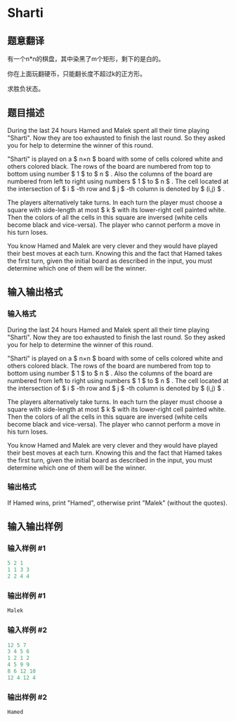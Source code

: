 # Sharti

## 题意翻译

有⼀个n*n的棋盘，其中染⿊了m个矩形，剩下的是⽩的。

你在上⾯玩翻硬币，只能翻⻓度不超过k的正⽅形。

求胜负状态。

## 题目描述

During the last 24 hours Hamed and Malek spent all their time playing "Sharti". Now they are too exhausted to finish the last round. So they asked you for help to determine the winner of this round.

"Sharti" is played on a $ n×n $ board with some of cells colored white and others colored black. The rows of the board are numbered from top to bottom using number $ 1 $ to $ n $ . Also the columns of the board are numbered from left to right using numbers $ 1 $ to $ n $ . The cell located at the intersection of $ i $ -th row and $ j $ -th column is denoted by $ (i,j) $ .

The players alternatively take turns. In each turn the player must choose a square with side-length at most $ k $ with its lower-right cell painted white. Then the colors of all the cells in this square are inversed (white cells become black and vice-versa). The player who cannot perform a move in his turn loses.

You know Hamed and Malek are very clever and they would have played their best moves at each turn. Knowing this and the fact that Hamed takes the first turn, given the initial board as described in the input, you must determine which one of them will be the winner.

## 输入输出格式

### 输入格式

During the last 24 hours Hamed and Malek spent all their time playing "Sharti". Now they are too exhausted to finish the last round. So they asked you for help to determine the winner of this round.

"Sharti" is played on a $ n×n $ board with some of cells colored white and others colored black. The rows of the board are numbered from top to bottom using number $ 1 $ to $ n $ . Also the columns of the board are numbered from left to right using numbers $ 1 $ to $ n $ . The cell located at the intersection of $ i $ -th row and $ j $ -th column is denoted by $ (i,j) $ .

The players alternatively take turns. In each turn the player must choose a square with side-length at most $ k $ with its lower-right cell painted white. Then the colors of all the cells in this square are inversed (white cells become black and vice-versa). The player who cannot perform a move in his turn loses.

You know Hamed and Malek are very clever and they would have played their best moves at each turn. Knowing this and the fact that Hamed takes the first turn, given the initial board as described in the input, you must determine which one of them will be the winner.

### 输出格式

If Hamed wins, print "Hamed", otherwise print "Malek" (without the quotes).

## 输入输出样例

### 输入样例 #1

```cpp
5 2 1
1 1 3 3
2 2 4 4

```
### 输出样例 #1

```cpp
Malek

```
### 输入样例 #2

```cpp
12 5 7
3 4 5 6
1 2 1 2
4 5 9 9
8 6 12 10
12 4 12 4

```
### 输出样例 #2

```cpp
Hamed

```
